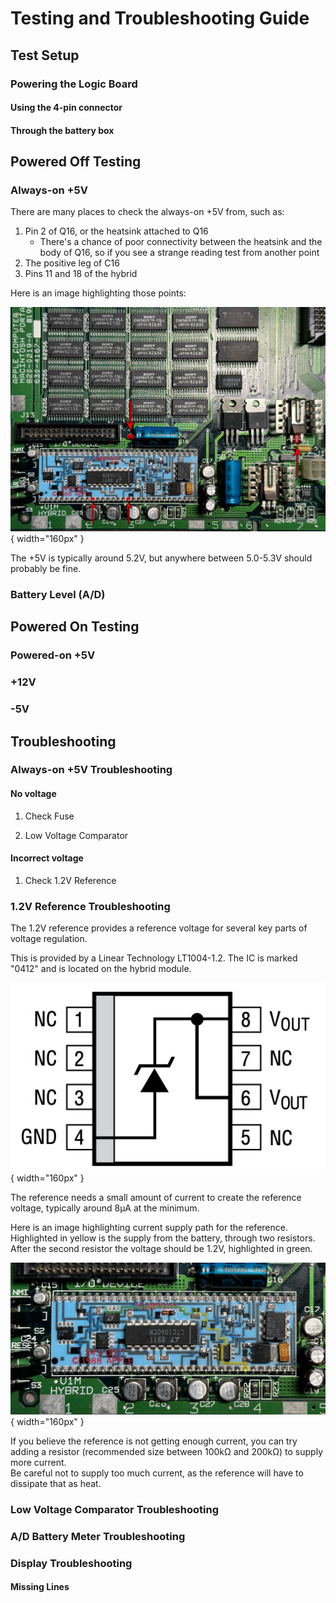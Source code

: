 # Testing and Troubleshooting Guide

## Test Setup

### Powering the Logic Board

#### Using the 4-pin connector

#### Through the battery box

## Powered Off Testing

### Always-on +5V

There are many places to check the always-on +5V from, such as:

1. Pin 2 of Q16, or the heatsink attached to Q16
    - There's a chance of poor connectivity between the heatsink and the body of Q16, so if you see a strange reading test from another point
1. The positive leg of C16
1. Pins 11 and 18 of the hybrid

Here is an image highlighting those points:

![](media/5VPoints.jpg){ width="160px" }

The +5V is typically around 5.2V, but anywhere between 5.0-5.3V should probably be fine.

### Battery Level (A/D)

## Powered On Testing

### Powered-on +5V

### +12V

### -5V

## Troubleshooting

### Always-on +5V Troubleshooting

#### No voltage

1. Check Fuse

1. Low Voltage Comparator

#### Incorrect voltage

1. Check 1.2V Reference

### 1.2V Reference Troubleshooting

The 1.2V reference provides a reference voltage for several key parts of voltage regulation.

This is provided by a Linear Technology LT1004-1.2. The IC is marked "0412" and is located on the hybrid module.

![](media/LT1004.jpg){ width="160px" }

The reference needs a small amount of current to create the reference voltage, typically around 8µA at the minimum. 

Here is an image highlighting current supply path for the reference. Highlighted in yellow is the supply from the battery, through two resistors. After the second resistor the voltage should be 1.2V, highlighted in green.

![](media/Hybrid1_2VCurrentSupply.jpg){ width="160px" }

If you believe the reference is not getting enough current, you can try adding a resistor (recommended size between 100kΩ and 200kΩ) to supply more current.  
Be careful not to supply too much current, as the reference will have to dissipate that as heat.

### Low Voltage Comparator Troubleshooting

### A/D Battery Meter Troubleshooting

### Display Troubleshooting

#### Missing Lines
